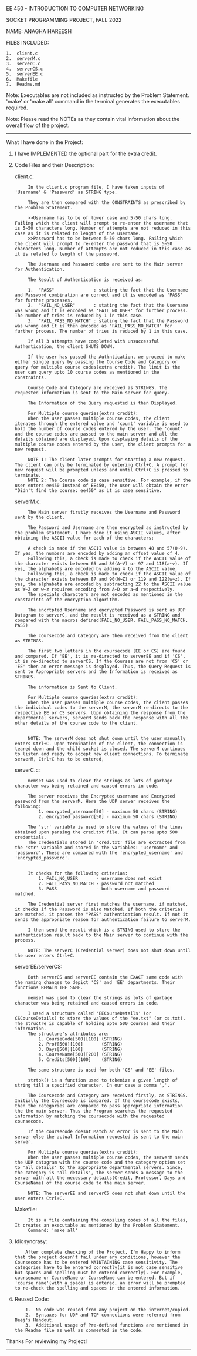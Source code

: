 EE 450 - INTRODUCTION TO COMPUTER NETWORKING

SOCKET PROGRAMMING PROJECT, FALL 2022

NAME:	ANAGHA HAREESH

FILES INCLUDED:

	1.	client.c
	2.	serverM.c
	3.	serverC.c
	4.	serverCS.c
	5.	serverEE.c
	6.	Makefile
	7.	Readme.md

Note:	Executables are not included as instructed by the Problem Statement.
		'make' or 'make all' command in the terminal generates the executables required.

Note:	Please read the NOTEs as they contain vital information about the overall flow of the project. 

-------------------------------------------------------------------------------

What I have done in the Project:

1. I have IMPLEMENTED the optional part for the extra credit.

2. Code Files and their Description:
	
	client.c:

			In the client.c program file, I have taken inputs of 'Username' & 'Password' as STRING type.

			They are then compared with the CONSTRAINTS as prescribed by the Problem Statement. 

			>>Username has to be of lower case and 5-50 chars long. Failing which the client will prompt to re-enter the username that is 5~50 characters long. Number of attempts are not reduced in this case as it is related to length of the username.
			>>Password has to be between 5-50 chars long. Failing which the client will prompt to re-enter the password that is 5~50 characters long. Number of attempts are not reduced in this case as it is related to length of the password.

			The Username and Password combo are sent to the Main server for Authentication.

			The Result of Authentication is received as:

			1.	"PASS"				 : stating the fact that the Username and Password combination are correct and it is encoded as 'PASS' for further processes.
			2.	"FAIL_NO_USER"		 : stating the fact that the Username was wrong and it is encoded as 'FAIL_NO_USER' for further process. The number of tries is reduced by 1 in this case.
			3.	"FAIL_PASS_NO_MATCH" : stating the fact that the Password was wrong and it is then encoded as 'FAIL_PASS_NO_MATCH' for further process. The number of tries is reduced by 1 in this case.

			If all 3 attempts have completed with unsuccessful Authentication, the client SHUTS DOWN.

			If the user has passed the Authntication, we proceed to make either single query by passing the Course Code and Category or query for multiple course codes(extra credit). The limit is the user can query upto 10 course codes as mentioned in the constraints.

			Course Code and Category are received as STRINGS. The requested information is sent to the Main server for query. 

			The Information of the Query requested is then Displayed. 

            For Multiple course queries(extra credit):
            When the user passes multiple course codes, the client iterates through the entered value and 'count' variable is used to hold the number of course codes entered by the user. The 'count' and the course codes are passed to the main server and all the details obtained are displayed. Upon displaying details of the multiple course codes entered by the user, the client prompts for a new request.

			NOTE 1:	The client later prompts for starting a new request. The client can only be terminated by entering Ctrl+C. A prompt for new request will be prompted unless and until Ctrl+C is pressed to terminate.
            NOTE 2: The Course code is case sensitive. For example, if the user enters ee450 instead of EE450, the user will obtain the error "Didn't find the course: ee450" as it is case sensitive.

	
	serverM.c:

			The Main server firstly receives the Username and Password sent by the client. 

			The Password and Username are then encrypted as instructed by the problem statement. I have done it using ASCII values, after obtaining the ASCII value for each of the characters:

            A check is made if the ASCII value is between 48 and 57(0~9). If yes, the numbers are encoded by adding an offset value of 4. 
            Following this, a check is made to check if the ASCII value of the character exists between 65 and 86(A~V) or 97 and 118(a~v). If yes, the alphabets are encoded by adding 4 to the ASCII value.
            Following this, a check is made to check if the ASCII value of the character exists between 87 and 90(W~Z) or 119 and 122(w~z). If yes, the alphabets are encoded by subtracting 22 to the ASCII value as W~Z or w~z requires encoding from A~D or a~d respectively.
            The specials characters are not encoded as mentioned in the constarints of the encryption algorithm.

			The encrtpted Username and encrypted Password is sent as UDP Datagram to serverC, and the result is received as a STRING and compared with the macros defined(FAIL_NO_USER, FAIL_PASS_NO_MATCH, PASS)

			The coursecode and Category are then received from the client as STRINGS.

			The first two letters in the coursecode (EE or CS) are found and compared. If 'EE', it is re-directed to serverEE and if 'CS', it is re-directed to serverCS. If the Courses are not from 'CS' or 'EE' then an error message is desplayed. Thus, the Query Request is sent to Appropriate servers and the Information is received as STRINGS.

			The information is Sent to Client.

            For Multiple course queries(extra credit):
            When the user passes multiple course codes, the client passes the individual codes to the serverM, the serverM re-directs to the respective EE or CS servers. Uopn obtaining the response from the departmental servers, serverM sends back the response with all the other details of the course code to the client.


			NOTE: The serverM does not shut down until the user manually enters Ctrl+C. Upon termination of the client, the connection is teared down and the child socket is closed. The serverM continues to listen and ready to accept new client connections. To terminate serverM, Ctrl+C has to be entered,

	
	serverC.c:

			memset was used to clear the strings as lots of garbage character was being retained and caused errors in code.

			The server receives the Encrypted username and Encrypted password from the serverM. Here the UDP server receives the following:
				1. encrypted_username[50] - maximum 50 chars (STRING)
				2. encrypted_password[50] - maximum 50 chars (STRING)

			The 'str' variable is used to store the values of the lines obtained upon parsing the cred.txt file. It can parse upto 500 credentials. 
            The credentials stored in 'cred.txt' file are extracted from the 'str' variable and stored in the variables: 'username' and 'password'. These are compared with the 'encrypted_username' and 'encrypted_password'. 
			

			It checks for the following criterias:
				1. FAIL_NO_USER 	  - username does not exist
				2. FAIL_PASS_NO_MATCH - password not matched
				3. PASS               - both username and password matched.

			The Credential server first matches the username, if matched, it checks if the Password is also Matched. If both the criterias are matched, it passes the "PASS" authentication result. If not it sends the appropriate reason for authentication failure to serverM.

			I then send the result which is a STRING used to store the authentication result back to the Main server to continue with the process.

			NOTE: The serverC (Credential server) does not shut down until the user enters Ctrl+C.

	serverEE/serverCS:

			Both serverCS and serverEE contain the EXACT same code with the naming changes to depict 'CS' and 'EE' departments. Their functions REMAIN THE SAME.

			memset was used to clear the strings as lots of garbage character was being retained and caused errors in code.

			I used a structure called 'EECourseDetails' (or CSCourseDetails) to store the values of the "ee.txt" (or cs.txt). The structre is capable of holding upto 500 courses and their information.
			The structure's attributes are:
				1. CourseCode[500][100]	(STRING)
				2. Prof[500][100]		(STRING)
				3. Days[500][100]		(STRING)
				4. CourseName[500][200]	(STRING)
				5. Credits[500][100] 	(STRING)

			The same structure is used for both 'CS' and 'EE' files.

			strtok() is a function used to tokenize a given length of string till a specified character. In our case a comma ','.

			The Coursecode and Category are received firstly, as STRINGS. Initially the Coursecode is compared. If the coursecode exists, then the categories are compared to pass appropriate information the the main server. Thus the Program searches the requested information by matching the coursecode with the requested coursecode.

			If the coursecode doesnt Match an error is sent to the Main server else the actual Information requested is sent to the main server.

            For Multiple course queries(extra credit):
            When the user passes multiple course codes, the serverM sends the UDP datagram with the course code and the category option set to 'all details' to the appropriate departmental servers. Since, the category is 'all details', the server sends a message to the server with all the necessary details(Credit, Professor, Days and CourseName) of the course code to the main server.

			NOTE: The serverEE and serverCS does not shut down until the user enters Ctrl+C.


	Makefile:

			It is a file containing the compiling codes of all the files, It creates an executable as mentioned by the Problem Statement.
			Command: 'make all'


3.	Idiosyncrasy:
	
			After complete checking of the Project, I'm Happy to inform that the project doesn't fail under any conditions, however the Coursecode has to be entered MAINTAINING case sensitivity. The categories have to be entered correctly(it is not case sensitive but spaces and spelling must be entered correctly). For example, coursename or CourseName or CourseName can be entered. But if 'course name'(with a space) is entered, an error will be prompted to re-check the spelling and spaces in the entered information. 


4.	Reused Code:
			
			1.	No code was reused from any project on the internet/copied.
			2.	Syntaxes for UDP and TCP connections were referred from Beej's Handout.
			3.	Additional usage of Pre-defined functions are mentioned in the Readme file as well as commented in the code.

Thanks For reviewing my Project!

----------------------------------------------------------------------------
